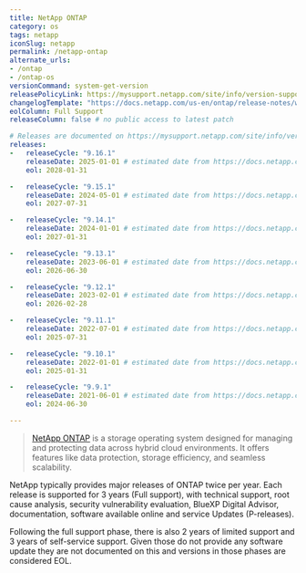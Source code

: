 ```yaml
---
title: NetApp ONTAP
category: os
tags: netapp
iconSlug: netapp
permalink: /netapp-ontap
alternate_urls:
- /ontap
- /ontap-os
versionCommand: system-get-version
releasePolicyLink: https://mysupport.netapp.com/site/info/version-support
changelogTemplate: "https://docs.netapp.com/us-en/ontap/release-notes/whats-new-{{'__RELEASE_CYCLE__'|replace:'.',''}}.html"
eolColumn: Full Support
releaseColumn: false # no public access to latest patch

# Releases are documented on https://mysupport.netapp.com/site/info/version-support.
releases:
-   releaseCycle: "9.16.1"
    releaseDate: 2025-01-01 # estimated date from https://docs.netapp.com/us-en/ontap/release-notes/release-support-reference.html
    eol: 2028-01-31

-   releaseCycle: "9.15.1"
    releaseDate: 2024-05-01 # estimated date from https://docs.netapp.com/us-en/ontap/release-notes/release-support-reference.html
    eol: 2027-07-31

-   releaseCycle: "9.14.1"
    releaseDate: 2024-01-01 # estimated date from https://docs.netapp.com/us-en/ontap/release-notes/release-support-reference.html
    eol: 2027-01-31

-   releaseCycle: "9.13.1"
    releaseDate: 2023-06-01 # estimated date from https://docs.netapp.com/us-en/ontap/release-notes/release-support-reference.html
    eol: 2026-06-30

-   releaseCycle: "9.12.1"
    releaseDate: 2023-02-01 # estimated date from https://docs.netapp.com/us-en/ontap/release-notes/release-support-reference.html
    eol: 2026-02-28

-   releaseCycle: "9.11.1"
    releaseDate: 2022-07-01 # estimated date from https://docs.netapp.com/us-en/ontap/release-notes/release-support-reference.html
    eol: 2025-07-31

-   releaseCycle: "9.10.1"
    releaseDate: 2022-01-01 # estimated date from https://docs.netapp.com/us-en/ontap/release-notes/release-support-reference.html
    eol: 2025-01-31

-   releaseCycle: "9.9.1"
    releaseDate: 2021-06-01 # estimated date from https://docs.netapp.com/us-en/ontap/release-notes/release-support-reference.html
    eol: 2024-06-30

---
```


> [NetApp ONTAP](https://www.netapp.com/data-storage/ontap/) is a storage operating system designed for managing and
> protecting data across hybrid cloud environments. It offers features like data protection, storage efficiency,
> and seamless scalability.

NetApp typically provides major releases of ONTAP twice per year. Each release is supported for 3 years (Full support),
with technical support, root cause analysis, security vulnerability evaluation, BlueXP Digital Advisor, documentation,
software available online and service Updates (P-releases).

Following the full support phase, there is also 2 years of limited support and 3 years of self-service support. Given
those do not provide any software update they are not documented on this and versions in those phases are considered EOL.
